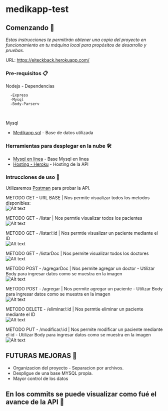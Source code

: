# medikapp-test

## Comenzando 🚀

_Estas instrucciones te permitirán obtener una copia del proyecto en funcionamiento en tu máquina local para propósitos de desarrollo y pruebas._<br>

URL: https://eiteckback.herokuapp.com/

### Pre-requisitos 📋

Nodejs - Dependencias<br>
  ```
    -Express
    -Mysql
    -Body-Parserv
  ```
  <br>
  
  Mysql <br>
  * [Medikapp.sql](https://github.com/angelichazu/medikapp-test/blob/main/Medikapp.sql) - Base de datos utilizada
  
  ### Herramientas para desplegar en la nube 🛠️
  
   * [Mysql en linea](https://clients.cloudclusters.io/) - Base Mysql en linea <br>
   * [Hosting - Heroku](heroku.com) - Hosting de la API
  
  ### Intrucciones de uso 📖
  
  Utilizaremos [Postman](https://www.postman.com/) para probar la API. <br>
  
  METODO GET - URL BASE | Nos permite visualizar todos los metodos disponibles: <br>
  ![Alt text](https://github.com/angelichazu/medikapp-test/blob/main/imagenes/1.png "1")
  
  METODO GET - /listar  | Nos permtie visualizar todos los pacientes <br>
  ![Alt text](https://github.com/angelichazu/medikapp-test/blob/main/imagenes/2.png "2")
  
  METODO GET - /listar/:id  | Nos permtie visualizar un paciente mediante el ID <br>
  ![Alt text](https://github.com/angelichazu/medikapp-test/blob/main/imagenes/6.png "6")
  
  METODO GET - /listarDoc | Nos permite visualizar todos los doctores<br>
  ![Alt text](https://github.com/angelichazu/medikapp-test/blob/main/imagenes/3.png "3")
  
  METODO POST - /agregarDoc | Nos permite agregar un doctor - Utilizar Body para ingresar datos como se muestra en la imagen<br>
  ![Alt text](https://github.com/angelichazu/medikapp-test/blob/main/imagenes/4.png "4")
  
  METODO POST - /agregar | Nos permite agregar un paciente - Utilizar Body para ingresar datos como se muestra en la imagen<br>
  ![Alt text](https://github.com/angelichazu/medikapp-test/blob/main/imagenes/5.png "5")
  
  METODO DELETE - /eliminar/:id  | Nos permtie eliminar un paciente mediante el ID <br>
  ![Alt text](https://github.com/angelichazu/medikapp-test/blob/main/imagenes/7.png "7")
  
  METODO PUT - /modificar/:id | Nos permite modificar un paciente mediante el id - Utilizar Body para ingresar datos como se muestra en la imagen<br>
  ![Alt text](https://github.com/angelichazu/medikapp-test/blob/main/imagenes/8.png "8")
  
  ## FUTURAS MEJORAS 📌
  
  * Organizacion del proyecto - Separacion por archivos.
  * Despligue de una base MYSQL propia.
  * Mayor control de los datos
  
  ## En los commits se puede visualizar como fué el avance de la API 🎁
